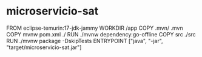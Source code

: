 # microservicio-sat
FROM eclipse-temurin:17-jdk-jammy
WORKDIR /app
COPY .mvn/ .mvn
COPY mvnw pom.xml ./
RUN ./mvnw dependency:go-offline
COPY src ./src
RUN ./mvnw package -DskipTests
ENTRYPOINT ["java", "-jar", "target/microservicio-sat.jar"]

